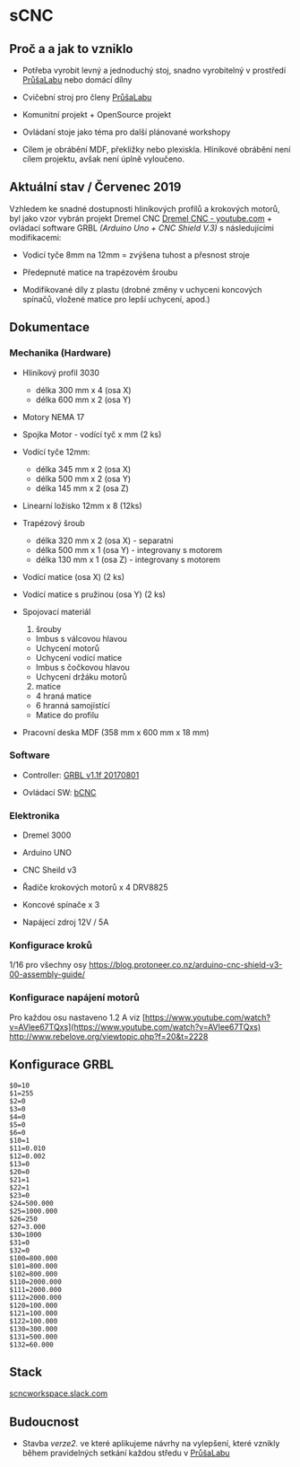# sCNC
## Proč a a jak to vzniklo

- Potřeba vyrobit levný a jednoduchý stoj, snadno vyrobitelný v prostředí [PrůšaLabu](https://prusalab.cz/) nebo domácí dílny

- Cvičební stroj pro členy  [PrůšaLabu](https://prusalab.cz/) 

- Komunitní projekt + OpenSource projekt

- Ovládaní stoje jako téma pro další plánované workshopy
- Cílem je obrábění MDF, překližky nebo plexiskla. Hliníkové obrábění není cílem projektu, avšak není úplně vyloučeno.
  

## Aktuální stav / Červenec 2019

Vzhledem ke snadné dostupnosti hliníkových profilů a krokových motorů, byl jako vzor vybrán projekt Dremel CNC [ Dremel CNC -  youtube.com](https://www.youtube.com/results?search_query=dremel+cnc) + ovládací software GRBL *(Arduino Uno + CNC Shield V.3)* s následujícími modifikacemi:

-   Vodicí tyče 8mm na 12mm = zvýšena tuhost a přesnost stroje  
   
-   Předepnuté matice na trapézovém šroubu
    
-   Modifikované díly z plastu (drobné změny v uchyceni koncových spínačů, vložené matice pro lepší uchycení, apod.)  
    
 
## Dokumentace

### Mechanika (Hardware)

 -   Hliníkový profil 3030
     + délka 300 mm x 4 (osa X)
     + délka 600 mm x 2 (osa Y)
 -   Motory NEMA 17
 -   Spojka Motor - vodící tyč x mm (2 ks)
 -   Vodící tyče 12mm:
  	 + délka 345 mm x 2 (osa X) 	 
	 + délka 500 mm x 2 (osa Y)
	 + délka 145 mm x 2 (osa Z) 

 -  Linearní ložisko 12mm x 8  (12ks)
 -  Trapézový šroub
    + délka 320 mm x 2 (osa X) - separatni 
    + délka 500 mm x 1 (osa Y) - integrovany s motorem
    + délka 130 mm x 1 (osa Z) - integrovany s motorem
    
 -   Vodící matice (osa X) (2 ks)
    
 -   Vodící matice s pružinou (osa Y) (2 ks)
    

 -   Spojovací materiál
     1. šrouby
     + Imbus s válcovou hlavou
     + Uchycení motorů
     + Uchycení vodící matice
     + Imbus s čočkovou hlavou
     + Uchycení držáku motorů
     2.   matice
     +  4 hraná matice
     +  6 hranná samojístící
     +  Matice do profilu
    
 -   Pracovní deska MDF (358 mm x 600 mm x 18 mm)
    

### Software

-  Controller: [GRBL v1.1f 20170801](https://github.com/gnea/grbl/releases) 
    
-  Ovládací SW:  [bCNC](https://github.com/vlachoudis/bCNC/wiki)
    

### Elektronika
- Dremel 3000

-  Arduino UNO
    
-   CNC Sheild v3
    
-   Řadiče krokových motorů x 4 DRV8825
    
-   Koncové spínače x 3
- Napájecí zdroj 12V / 5A
    

### Konfigurace kroků
1/16 pro všechny osy  https://blog.protoneer.co.nz/arduino-cnc-shield-v3-00-assembly-guide/
### Konfigurace napájení motorů 
Pro každou osu nastaveno 1.2 A viz [https://www.youtube.com/watch?v=AVlee67TQxs](https://www.youtube.com/watch?v=AVlee67TQxs)
http://www.rebelove.org/viewtopic.php?f=20&t=2228
## Konfigurace GRBL
```
$0=10
$1=255
$2=0
$3=0
$4=0
$5=0
$6=0
$10=1
$11=0.010
$12=0.002
$13=0
$20=0
$21=1
$22=1
$23=0
$24=500.000
$25=1000.000
$26=250
$27=3.000
$30=1000
$31=0
$32=0
$100=800.000
$101=800.000
$102=800.000
$110=2000.000
$111=2000.000
$112=2000.000
$120=100.000
$121=100.000
$122=100.000
$130=300.000
$131=500.000
$132=60.000
```
## Stack 
[scncworkspace.slack.com](https://scncworkspace.slack.com) 

  

## Budoucnost
- Stavba *verze2.* ve které aplikujeme návrhy na vylepšení, které vznikly během pravidelných setkání každou středu v [PrůšaLabu](https://prusalab.cz/) 


<!--stackedit_data:
eyJoaXN0b3J5IjpbMjEyODA5NzgzMSwzOTI4MzUyMTcsMTM2Mz
czMDQxNSw3NDc0OTUzMDMsMTQ4MzUxNjg3LC0xOTUyOTkyNTU4
XX0=
-->
